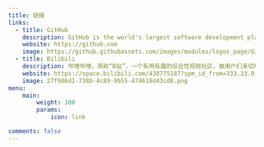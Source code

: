 ```yaml
---
title: 链接
links:
  - title: GitHub
    description: GitHub is the world's largest software development platform.
    website: https://github.com
    image: https://github.githubassets.com/images/modules/logos_page/GitHub-Mark.png
  - title: Bilibili
    description: 哔哩哔哩，简称“B站”，一个有用有趣的综合性视频社区，被用户们亲切地称为“百科全书式的网站、没有围墙的图书馆，成长道路上的加油站，创作者的舞台”。
    website: https://space.bilibili.com/430775187?spm_id_from=333.33.0.0
    image: 27f986d1-738b-4c89-9b55-474619d43cd8.png
menu:
    main: 
        weight: 100
        params:
            icon: link

comments: false
---
```


